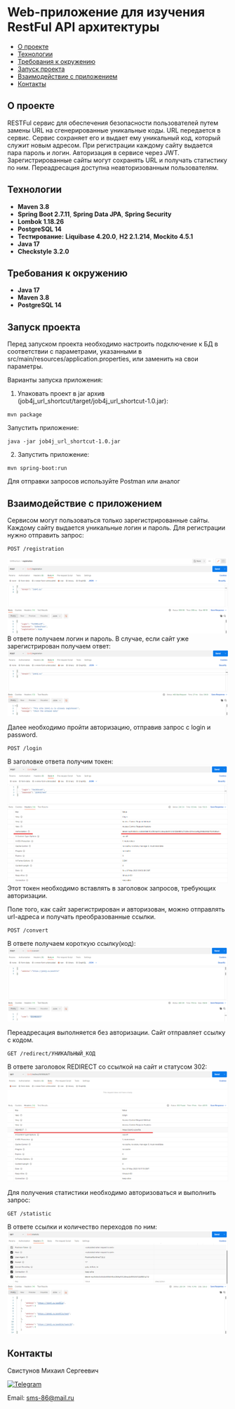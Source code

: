 # Web-приложение для изучения RestFul API архитектуры

+ [О проекте](#О-проекте)
+ [Технологии](#Технологии)
+ [Требования к окружению](#Требования-к-окружению)
+ [Запуск проекта](#Запуск-проекта)
+ [Взаимодействие с приложением](#Взаимодействие-с-приложением)
+ [Контакты](#Контакты)

## О проекте

RESTFul сервис для обеспечения безопасности пользователей путем замены URL на сгенерированные уникальные коды.
URL передается в сервис. Сервис сохраняет его и выдает ему уникальный код, который служит новым адресом.
При регистрации каждому сайту выдается пара пароль и логин.
Авторизация в сервисе через JWT.
Зарегистрированные сайты могут сохранять URL и получать статистику по ним.
Переадресация доступна неавторизованным пользователям.

## Технологии

+ **Maven 3.8**
+ **Spring Boot 2.7.11**, **Spring Data JPA**, **Spring Security**
+ **Lombok 1.18.26** 
+ **PostgreSQL 14**
+ **Тестирование:** **Liquibase 4.20.0**, **H2 2.1.214**, **Mockito 4.5.1**
+ **Java 17**
+ **Checkstyle 3.2.0**

## Требования к окружению
+ **Java 17**
+ **Maven 3.8**
+ **PostgreSQL 14**

## Запуск проекта
Перед запуском проекта необходимо настроить подключение к БД в соответствии с параметрами,
указанными в src/main/resources/application.properties, или заменить на свои параметры.

Варианты запуска приложения:
1. Упаковать проект в jar архив (job4j_url_shortcut/target/job4j_url_shortcut-1.0.jar):
``` 
mvn package
``` 
Запустить приложение:
```
java -jar job4j_url_shortcut-1.0.jar 
```
2. Запустить приложение:
```
mvn spring-boot:run
```
Для отправки запросов используйте Postman или аналог

## Взаимодействие с приложением
Сервисом могут пользоваться только зарегистрированные сайты. Каждому сайту выдается уникальные логин и пароль.
Для регистрации нужно отправить запрос:
```
POST /registration
```
![alt text](https://github.com/svoh86/job4j_url_shortcut/blob/master/img/registration.png)
В ответе получаем логин и пароль.
В случае, если сайт уже зарегистрирован получаем ответ:
![alt text](https://github.com/svoh86/job4j_url_shortcut/blob/master/img/failRegistration.png)

Далее необходимо пройти авторизацию, отправив запрос с login и password. 
```
POST /login
```
В заголовке ответа получим токен:
![alt text](https://github.com/svoh86/job4j_url_shortcut/blob/master/img/login.png)
Этот токен необходимо вставлять в заголовок запросов, требующих авторизации.

Поле того, как сайт зарегистрирован и авторизован, можно отправлять url-адреса и получать преобразованные ссылки.
```
POST /convert
```
В ответе получаем короткую ссылку(код):
![alt text](https://github.com/svoh86/job4j_url_shortcut/blob/master/img/convert.png)

Переадресация выполняется без авторизации. Сайт отправляет ссылку с кодом.
```
GET /redirect/УНИКАЛЬНЫЙ_КОД
```
В ответе заголовок REDIRECT со ссылкой на сайт и статусом 302:
![alt text](https://github.com/svoh86/job4j_url_shortcut/blob/master/img/redirect.png)

Для получения статистики необходимо авторизоваться и выполнить запрос:
```
GET /statistic
```
В ответе ссылки и количество переходов по ним:
![alt text](https://github.com/svoh86/job4j_url_shortcut/blob/master/img/statistic.png)

## Контакты

Свистунов Михаил Сергеевич

[![Telegram](https://img.shields.io/badge/Telegram-blue?logo=telegram)](https://t.me/svoh86)

Email: sms-86@mail.ru
